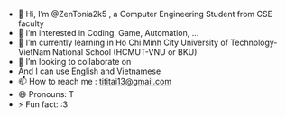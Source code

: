 - 👋 Hi, I’m @ZenTonia2k5 , a Computer Engineering Student from CSE faculty
- 👀 I’m interested in Coding, Game, Automation, ...
- 🌱 I’m currently learning in Ho Chi Minh City University of Technology- VietNam National School (HCMUT-VNU or BKU)
- 💞️ I’m looking to collaborate on
- And I can use English and Vietnamese
- 📫 How to reach me : tititai13@gmail.com
- 😄 Pronouns: T
- ⚡ Fun fact: :3

<!---
ZenTonia2k5/ZenTonia2k5 is a ✨ special ✨ repository because its `README.md` (this file) appears on your GitHub profile.
You can click the Preview link to take a look at your changes.
--->
